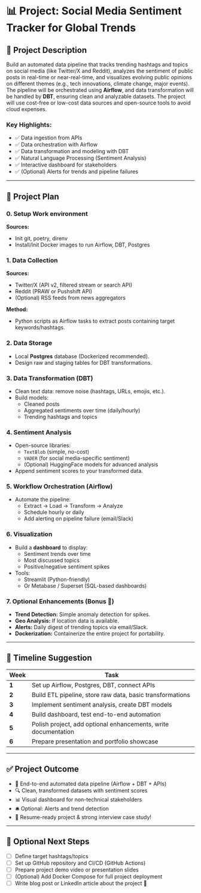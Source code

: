 # 📊 Project: Social Media Sentiment Tracker for Global Trends

## 📝 Project Description

Build an automated data pipeline that tracks trending hashtags and topics on social media (like Twitter/X and Reddit), analyzes the sentiment of public posts in real-time or near-real-time, and visualizes evolving public opinions on different themes (e.g., tech innovations, climate change, major events).
The pipeline will be orchestrated using **Airflow**, and data transformation will be handled by **DBT**, ensuring clean and analyzable datasets. The project will use cost-free or low-cost data sources and open-source tools to avoid cloud expenses.

### Key Highlights:
- ✅ Data ingestion from APIs
- ✅ Data orchestration with Airflow
- ✅ Data transformation and modeling with DBT
- ✅ Natural Language Processing (Sentiment Analysis)
- ✅ Interactive dashboard for stakeholders
- ✅ (Optional) Alerts for trends and pipeline failures

---

## 🚀 Project Plan

### 0. Setup Work environment
**Sources:**
- Init git, poetry, direnv
- Install/Init Docker images to run Airflow, DBT, Postgres

### 1. Data Collection
**Sources:**
- Twitter/X (API v2, filtered stream or search API)
- Reddit (PRAW or Pushshift API)
- (Optional) RSS feeds from news aggregators

**Method:**
- Python scripts as Airflow tasks to extract posts containing target keywords/hashtags.

### 2. Data Storage
- Local **Postgres** database (Dockerized recommended).
- Design raw and staging tables for DBT transformations.

### 3. Data Transformation (DBT)
- Clean text data: remove noise (hashtags, URLs, emojis, etc.).
- Build models:
  - Cleaned posts
  - Aggregated sentiments over time (daily/hourly)
  - Trending hashtags and topics

### 4. Sentiment Analysis
- Open-source libraries:
  - `TextBlob` (simple, no-cost)
  - `VADER` (for social media-specific sentiment)
  - (Optional) HuggingFace models for advanced analysis
- Append sentiment scores to your transformed data.

### 5. Workflow Orchestration (Airflow)
- Automate the pipeline:
  - Extract → Load → Transform → Analyze
  - Schedule hourly or daily
  - Add alerting on pipeline failure (email/Slack)

### 6. Visualization
- Build a **dashboard** to display:
  - Sentiment trends over time
  - Most discussed topics
  - Positive/negative sentiment spikes
- Tools:
  - Streamlit (Python-friendly)
  - Or Metabase / Superset (SQL-based dashboards)

### 7. Optional Enhancements (Bonus 🚀)
- **Trend Detection:** Simple anomaly detection for spikes.
- **Geo Analysis:** If location data is available.
- **Alerts:** Daily digest of trending topics via email/Slack.
- **Dockerization:** Containerize the entire project for portability.

---

## 📅 Timeline Suggestion

| Week | Task |
|------|------|
| **1** | Set up Airflow, Postgres, DBT, connect APIs |
| **2** | Build ETL pipeline, store raw data, basic transformations |
| **3** | Implement sentiment analysis, create DBT models |
| **4** | Build dashboard, test end-to-end automation |
| **5** | Polish project, add optional enhancements, write documentation |
| **6** | Prepare presentation and portfolio showcase |

---

## ✅ Project Outcome

- 🚀 End-to-end automated data pipeline (Airflow + DBT + APIs)
- 🔍 Clean, transformed datasets with sentiment scores
- 📊 Visual dashboard for non-technical stakeholders
- 🛎️ Optional: Alerts and trend detection
- 💼 Resume-ready project & strong interview case study!

---

## 🧩 Optional Next Steps

- [ ] Define target hashtags/topics
- [ ] Set up GitHub repository and CI/CD (GitHub Actions)
- [ ] Prepare project demo video or presentation slides
- [ ] (Optional) Add Docker Compose for full project deployment
- [ ] Write blog post or LinkedIn article about the project 🚀
